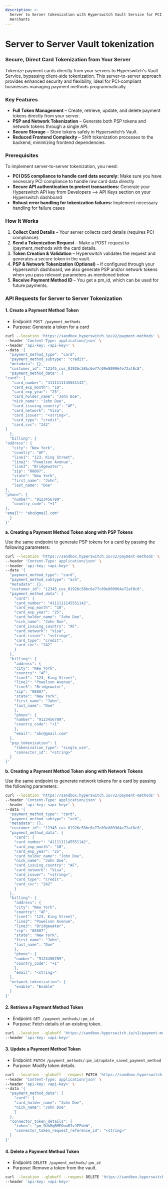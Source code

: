 ```yaml
---
description: >-
  Server to Server tokenization with Hyperswitch Vault Service for PCI compliant
  merchants
---
```


# Server to Server Vault tokenization

### Secure, Direct Card Tokenization from Your Server

Tokenize payment cards directly from your servers to Hyperswitch's Vault Service, bypassing client-side tokenization. This server-to-server approach provides enhanced security and flexibility, ideal for PCI-compliant businesses managing payment methods programmatically.

### Key Features

* **Full Token Management** – Create, retrieve, update, and delete payment tokens directly from your server.
* **PSP and Network Tokenization** – Generate both PSP tokens and network tokens through a single API.
* **Secure Storage** – Store tokens safely in Hyperswitch’s Vault.
* **Reduced Frontend Complexity** – Shift tokenization processes to the backend, minimizing frontend dependencies.

### Prerequisites

To implement server-to-server tokenization, you need:

* **PCI DSS compliance to handle card data securely:** Make sure you have necessary PCI compliance to handle raw card data directly
* **Secure API authentication to protect transactions:** Generate your Hyperswitch API key from Developers --> API Keys section on your Hyperswitch dashboard
* **Robust error handling for tokenization failures:** Implement necessary handling for failure cases

### How It Works

1. **Collect Card Details** – Your server collects card details (requires PCI compliance).
2. **Send a Tokenization Request** – Make a POST request to /payment\_methods with the card details.
3. **Token Creation & Validation** – Hyperswitch validates the request and generates a secure token in the vault.
4. **PSP & Network Tokenization (Optional)** – If configured through your Hyperswitch dashboard, we also generate PSP and/or network tokens when you pass relevant parameters as mentioned below
5. **Receive Payment Method ID** – You get a pm\_id, which can be used for future payments.

### API Requests for Server to Server Tokenization

#### 1. Create a Payment Method Token

* Endpoint: `POST /payment_methods`
* Purpose: Generate a token for a card

```bash
curl --location 'https://sandbox.hyperswitch.io/v2/payment-methods' \
--header 'Content-Type: application/json' \
--header 'api-key: <api-key>' \
--data '{
  "payment_method_type": "card",
  "payment_method_subtype": "credit",
  "metadata": {},
  "customer_id": "12345_cus_01926c58bc6e77c09e809964e72af8c8",
  "payment_method_data": {
"card": {
   "card_number": "4111111145551142",
   "card_exp_month": "10",
   "card_exp_year": "25",
   "card_holder_name": "John Doe",
   "nick_name": "John Doe",
   "card_issuing_country": "AF",
   "card_network": "Visa",
   "card_issuer": "<string>",
   "card_type": "credit",
   "card_cvc": "242"
}
  },
  "billing": {
"address": {
   "city": "New York",
   "country": "AF",
   "line1": "123, King Street",
   "line2": "Powelson Avenue",
   "line3": "Bridgewater",
   "zip": "08807",
   "state": "New York",
   "first_name": "John",
   "last_name": "Doe"
},
"phone": {
   "number": "9123456789",
   "country_code": "+1"
},
"email": "abc@gmail.com"
  }
}'
```

**a. Creating a Payment Method Token along with PSP Tokens**

Use the same endpoint to generate PSP tokens for a card by passing the following parameters:

```bash
curl --location 'https://sandbox.hyperswitch.io/v2/payment-methods' \
--header 'Content-Type: application/json' \
--header 'api-key: <api-key>' \
--data '{
  "payment_method_type": "card",
  "payment_method_subtype": "ach",
  "metadata": {},
  "customer_id": "12345_cus_01926c58bc6e77c09e809964e72af8c8",
  "payment_method_data": {
	"card": {
  	"card_number": "4111111145551142",
  	"card_exp_month": "10",
  	"card_exp_year": "25",
  	"card_holder_name": "John Doe",
  	"nick_name": "John Doe",
  	"card_issuing_country": "AF",
  	"card_network": "Visa",
  	"card_issuer": "<string>",
  	"card_type": "credit",
  	"card_cvc": "242"
	}
  },
  "billing": {
	"address": {
  	"city": "New York",
  	"country": "AF",
  	"line1": "123, King Street",
  	"line2": "Powelson Avenue",
  	"line3": "Bridgewater",
  	"zip": "08807",
  	"state": "New York",
  	"first_name": "John",
  	"last_name": "Doe"
	},
	"phone": {
  	"number": "9123456789",
  	"country_code": "+1"
	},
	"email": "abc@gmail.com"
  },
  "psp_tokenization": {
	"tokenization_type": "single_use",
	"connector_id": "<string>"
  }
}'
```

**b. Creating a Payment Method Token along with Network Tokens**

Use the same endpoint to generate network tokens for a card by passing the following parameters:

```bash
curl --location 'https://sandbox.hyperswitch.io/v2/payment-methods' \
--header 'Content-Type: application/json' \
--header 'api-key: <api-key>' \
--data '{
  "payment_method_type": "card",
  "payment_method_subtype": "ach",
  "metadata": {},
  "customer_id": "12345_cus_01926c58bc6e77c09e809964e72af8c8",
  "payment_method_data": {
	"card": {
  	"card_number": "4111111145551142",
  	"card_exp_month": "10",
  	"card_exp_year": "25",
  	"card_holder_name": "John Doe",
  	"nick_name": "John Doe",
  	"card_issuing_country": "AF",
  	"card_network": "Visa",
  	"card_issuer": "<string>",
  	"card_type": "credit",
  	"card_cvc": "242"
	}
  },
  "billing": {
	"address": {
  	"city": "New York",
  	"country": "AF",
  	"line1": "123, King Street",
  	"line2": "Powelson Avenue",
  	"line3": "Bridgewater",
  	"zip": "08807",
  	"state": "New York",
  	"first_name": "John",
  	"last_name": "Doe"
	},
	"phone": {
  	"number": "9123456789",
  	"country_code": "+1"
	},
	"email": "<string>"
  },
  "network_tokenization": {
	"enable": "Enable"
  }
}'
```

#### 2. Retrieve a Payment Method Token

* Endpoint: `GET /payment_methods/:pm_id`
* Purpose: Fetch details of an existing token.

```bash
curl --location --globoff 'https://sandbox.hyperswitch.io/v2/payment-methods/{id}' \
--header 'api-key: <api-key>'
```

#### 3. Update a Payment Method Token

* Endpoint: `PATCH /payment_methods/:pm_id/update_saved_payment_method`
* Purpose: Modify token details.

```bash
curl --location --globoff --request PATCH 'https://sandbox.hyperswitch.io/v2/payment-methods/{id}/update-saved-payment-method' \
--header 'Content-Type: application/json' \
--header 'api-key: <api-key>' \
--data '{
  "payment_method_data": {
	"card": {
  	"card_holder_name": "John Doe",
  	"nick_name": "John Doe"
	}
  },
  "connector_token_details": {
	"token": "pm_9UhMqBMEOooRIvJFFdeW",
	"connector_token_request_reference_id": "<string>"
  }
}'
```

#### 4. Delete a Payment Method Token

* Endpoint: `DELETE /payment_methods/:pm_id`
* Purpose: Remove a token from the vault.

```bash
curl --location --globoff --request DELETE 'https://sandbox.hyperswitch.io/v2/payment-methods/{id}' \
--header 'api-key: <api-key>'
```
